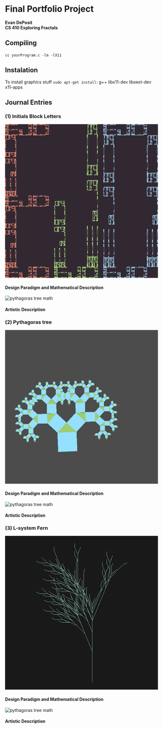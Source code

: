 # Final Portfolio Project
**Evan DePosit**  
**CS 410 Exploring Fractals**  

## Compiling

`cc yourProgram.c -lm -lX11`  

## Instalation

To install graphics stuff `sudo apt-get install`:
 g++
 libx11-dev
 libxext-dev
 x11-apps

## Journal Entries

### (1) Initials Block Letters

![pythagoras tree img](./img/ifc_name.bmp)

#### Design Paradigm and Mathematical Description

![pythagoras tree math](./img/ifc_name.png)

#### Artistic Description

### (2) Pythagoras tree

![pythagoras tree img](./img/pythagorasTree.bmp)

#### Design Paradigm and Mathematical Description

![pythagoras tree math](./img/pythagorasTreeMath.png)

#### Artistic Description

### (3) L-system Fern

![pythagoras tree img](./img/L-system_fern.bmp)

#### Design Paradigm and Mathematical Description

![pythagoras tree math](./img/pythagorasTreeMath.png)

#### Artistic Description
